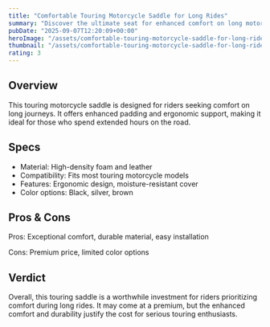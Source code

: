 ```yaml
---
title: "Comfortable Touring Motorcycle Saddle for Long Rides"
summary: "Discover the ultimate seat for enhanced comfort on long motorcycle tours."
pubDate: "2025-09-07T12:20:09+00:00"
heroImage: "/assets/comfortable-touring-motorcycle-saddle-for-long-rides-hero.jpg"
thumbnail: "/assets/comfortable-touring-motorcycle-saddle-for-long-rides-thumb.jpg"
rating: 3
---
```


<h2>Overview</h2>
<p>This touring motorcycle saddle is designed for riders seeking comfort on long journeys. It offers enhanced padding and ergonomic support, making it ideal for those who spend extended hours on the road.</p>
<h2>Specs</h2>
<ul>
  <li>Material: High-density foam and leather</li>
  <li>Compatibility: Fits most touring motorcycle models</li>
  <li>Features: Ergonomic design, moisture-resistant cover</li>
  <li>Color options: Black, silver, brown</li>
</ul>
<h2>Pros & Cons</h2>
<p>Pros: Exceptional comfort, durable material, easy installation</p>
<p>Cons: Premium price, limited color options</p>
<h2>Verdict</h2>
<p>Overall, this touring saddle is a worthwhile investment for riders prioritizing comfort during long rides. It may come at a premium, but the enhanced comfort and durability justify the cost for serious touring enthusiasts.</p>